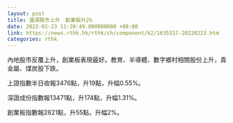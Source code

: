 ```yaml
---
layout: post
title: 滬深股市上升　創業板升2%
date: 2022-02-23 11:39:49.000000000 +08:00
link: https://news.rthk.hk/rthk/ch/component/k2/1635317-20220223.htm
categories: rthk
---
```


內地股市反覆上升，創業板表現最好。教育、半導體、數字鄉村相關股份上升，貴金屬、煤炭股下跌。

上證指數半日收報3476點，升19點，升幅0.55%。

深證成份指數報13471點，升174點，升幅1.31%。

創業板指數報2821點，升55點，升幅2%。
